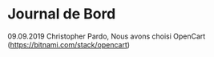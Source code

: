 # Journal de Bord
09.09.2019  Christopher Pardo, Nous avons choisi  OpenCart (https://bitnami.com/stack/opencart)

